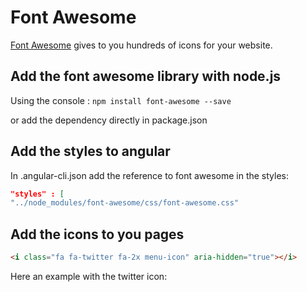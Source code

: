 # Font Awesome

[Font Awesome]("http://fontawesome.io") gives to you hundreds of icons for your website.

## Add the font awesome library with node.js
Using the console :
``` npm install font-awesome --save  ```

or add the dependency directly in package.json

## Add the styles to angular
In .angular-cli.json add the reference to font awesome in the styles:

```json
"styles" : [
"../node_modules/font-awesome/css/font-awesome.css"
```

## Add the icons to you pages
```html
<i class="fa fa-twitter fa-2x menu-icon" aria-hidden="true"></i>
```

Here an example with the twitter icon:

<a href="http://twitter.com/marcomolteni" target="_blank"><i class="fa fa-twitter fa-2x menu-icon" aria-hidden="true"></i></a>
 